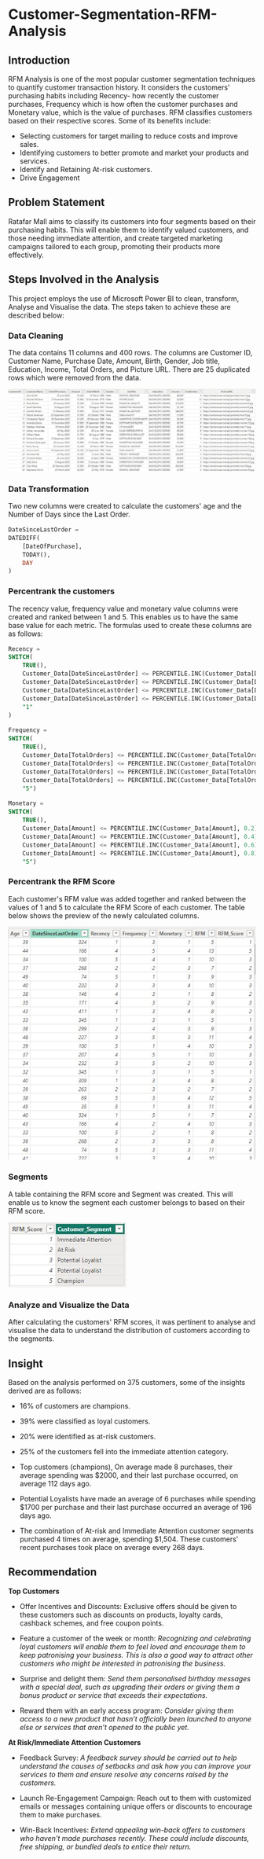 # Customer-Segmentation-RFM-Analysis

## Introduction

RFM Analysis is one of the most popular customer segmentation techniques to quantify customer transaction history. It considers the customers' purchasing habits including Recency- how recently the customer purchases, Frequency which is how often the customer purchases and Monetary value, which is the value of purchases.  RFM classifies customers based on their respective scores.
Some of its benefits include:
-	Selecting customers for target mailing to reduce costs and improve sales.
-	Identifying customers to better promote and market your products and services.
-	Identify and Retaining At-risk customers.
-	Drive Engagement
  
## Problem Statement
Ratafar Mall aims to classify its customers into four segments based on their purchasing habits. This will enable them to identify valued customers, and those needing immediate attention, and create targeted marketing campaigns tailored to each group, promoting their products more effectively.

## Steps Involved in the Analysis
This project employs the use of Microsoft Power BI to clean, transform, Analyse and Visualise the data. The steps taken to achieve these are described below:

### Data Cleaning 

The data contains 11 columns and 400 rows. The columns are Customer ID, Customer Name, Purchase Date, Amount, Birth, Gender, Job title, Education, Income, Total Orders, and Picture URL. There are 25 duplicated rows which were removed from the data.

![](https://github.com/Ratafar22/Customer-Segmentation-RFM-Analysis/blob/main/Pictures/DataPreview.JPG)

### Data Transformation

Two new columns were created to calculate the customers' age and the Number of Days since the Last Order.
```sql
DateSinceLastOrder = 
DATEDIFF(
    [DateOfPurchase], 
    TODAY(),
    DAY
)
```
### Percentrank the customers

The recency value, frequency value and monetary value columns were created and ranked between 1 and 5. This enables us to have the same base value for each metric. 
The formulas used to create these columns are as follows:
```sql
Recency = 
SWITCH(
    TRUE(),
    Customer_Data[DateSinceLastOrder] <= PERCENTILE.INC(Customer_Data[DateSinceLastOrder],0.2),"5",
    Customer_Data[DateSinceLastOrder] <= PERCENTILE.INC(Customer_Data[DateSinceLastOrder],0.4),"4",
    Customer_Data[DateSinceLastOrder] <= PERCENTILE.INC(Customer_Data[DateSinceLastOrder],0.6),"3",
    Customer_Data[DateSinceLastOrder] <= PERCENTILE.INC(Customer_Data[DateSinceLastOrder],0.8),"2",
    "1"
)
```
```sql
Frequency = 
SWITCH(
    TRUE(),
    Customer_Data[TotalOrders] <= PERCENTILE.INC(Customer_Data[TotalOrders], 0.2), "1",
    Customer_Data[TotalOrders] <= PERCENTILE.INC(Customer_Data[TotalOrders], 0.4), "2",
    Customer_Data[TotalOrders] <= PERCENTILE.INC(Customer_Data[TotalOrders], 0.6), "3",
    Customer_Data[TotalOrders] <= PERCENTILE.INC(Customer_Data[TotalOrders], 0.8), "4",
    "5")
```
```sql
Monetary = 
SWITCH(
    TRUE(),
    Customer_Data[Amount] <= PERCENTILE.INC(Customer_Data[Amount], 0.2), "1",
    Customer_Data[Amount] <= PERCENTILE.INC(Customer_Data[Amount], 0.4), "2",
    Customer_Data[Amount] <= PERCENTILE.INC(Customer_Data[Amount], 0.6), "3",
    Customer_Data[Amount] <= PERCENTILE.INC(Customer_Data[Amount], 0.8), "4",
    "5")
```
### Percentrank the RFM Score

Each customer's RFM value was added together and ranked between the values of 1 and 5 to calculate the RFM Score of each customer. The table below shows the preview of the newly calculated columns.

![](https://github.com/Ratafar22/Customer-Segmentation-RFM-Analysis/blob/main/Pictures/CalculatedColumns.JPG)

### Segments 
A table containing the RFM score and Segment was created. This will enable us to know the segment each customer belongs to based on their RFM score.

![](https://github.com/Ratafar22/Customer-Segmentation-RFM-Analysis/blob/main/Pictures/SegmentTable.JPG)

### Analyze and Visualize the Data

After calculating the customers' RFM scores, it was pertinent to analyse and visualise the data to understand the distribution of customers according to the segments.

## Insight
Based on the analysis performed on 375 customers, some of the insights derived are as follows:
-	16% of customers are champions.
-	39% were classified as loyal customers.
-	20% were identified as at-risk customers.
-	25% of the customers fell into the immediate attention category.
-	Top customers (champions), On average made 8 purchases, their average spending was $2000, and their last purchase occurred, on average 112 days ago. 

- Potential Loyalists have made an average of 6 purchases while spending $1700 per purchase and their last purchase occurred an average of 196 days ago.

- The combination of At-risk and Immediate Attention customer segments purchased 4 times on average, spending $1,504. These customers' recent purchases took place on average every 268 days.

## Recommendation

**Top Customers**

-	Offer Incentives and Discounts:
Exclusive offers should be given to these customers such as discounts on products, loyalty cards, cashback schemes, and free coupon points.

-	Feature a customer of the week or month: 
_Recognizing and celebrating loyal customers will enable them to feel loved and encourage them to keep patronising your business. This is also a good way to attract other customers who might be interested in patronising the business._

-	Surprise and delight them:
_Send them personalised birthday messages with a special deal, such as upgrading their orders or giving them a bonus product or service that exceeds their expectations._

-	Reward them with an early access program:
_Consider giving them access to a new product that hasn’t officially been launched to anyone else or services that aren’t opened to the public yet._

**At Risk/Immediate Attention Customers**

-	Feedback Survey:
_A feedback survey should be carried out to help understand the causes of setbacks and ask how you can improve your services to them and ensure resolve any concerns raised by the customers._

-	Launch Re-Engagement Campaign:
Reach out to them with customized emails or messages containing unique offers or discounts to encourage them to make purchases.

-	Win-Back Incentives: _Extend appealing win-back offers to customers who haven't made purchases recently. These could include discounts, free shipping, or bundled deals to entice their return._



